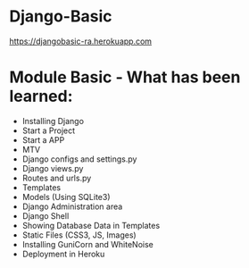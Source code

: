 # Django-Basic

https://djangobasic-ra.herokuapp.com


# Module Basic - What has been learned:

  - Installing Django
  - Start a Project
  - Start a APP
  - MTV
  - Django configs and settings.py
  - Django views.py
  - Routes and urls.py
  - Templates
  - Models (Using SQLite3)
  - Django Administration area
  - Django Shell
  - Showing Database Data in Templates
  - Static Files (CSS3, JS, Images)
  - Installing GuniCorn and WhiteNoise
  - Deployment in Heroku

